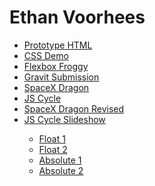 <!doctype html>

<html lang="en">
<head>
  <meta charset="utf-8">
  <title>IFSC 1310 | Ethan Voorhees</title>
  <meta name="description" content="Keyword Rich Description" />
  <meta name="author" content="Your Name" />
</head>
<body>
  <h1>Ethan Voorhees</h1>
  <ul>
    <li><a href="prototype-html/index.html">Prototype HTML</a></li>
    <li><a href="css-demo/index.html">CSS Demo</li>
    <li><a href="flexbox-froggy/flexbox.png">Flexbox Froggy</li>
    <li><a href="bear-penalty/bear-pk.jpg">Gravit Submission</a></li>
    <li><a href="dragon/index.html">SpaceX Dragon</a></li>
    <li><a href="cycle/index.html">JS Cycle</a></li>
    <li><a href="dragon-revised/index.html">SpaceX Dragon Revised</a></li>
    <li><a href="cycle/index.html">JS Cycle Slideshow</a></li>
    <ul>
      <li><a href="positioning-lab/float-1.html">Float 1</a></li>
      <li><a href="positioning-lab/float-2.html">Float 2</a></li>
      <li><a href="positioning-lab/absolute-1.html">Absolute 1</a></li>
      <li><a href="positioning-lab/absolute-2.html">Absolute 2</a></li>
    </ul>
  </ul>
</body>
</html>

